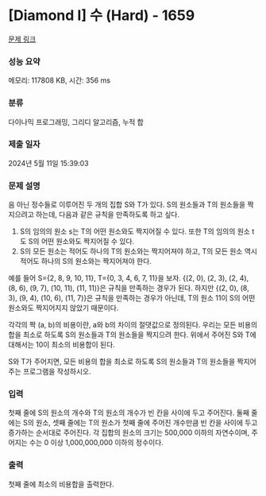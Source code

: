 # [Diamond I] 수 (Hard) - 1659 

[문제 링크](https://www.acmicpc.net/problem/1659) 

### 성능 요약

메모리: 117808 KB, 시간: 356 ms

### 분류

다이나믹 프로그래밍, 그리디 알고리즘, 누적 합

### 제출 일자

2024년 5월 11일 15:39:03

### 문제 설명

<p>음 아닌 정수들로 이루어진 두 개의 집합 S와 T가 있다. S의 원소들과 T의 원소들을 짝지으려고 하는데, 다음과 같은 규칙을 만족하도록 하고 싶다.</p>

<ol>
	<li>S의 임의의 원소 s는 T의 어떤 원소와도 짝지어질 수 있다. 또한 T의 임의의 원소 t도 S의 어떤 원소와도 짝지어질 수 있다.</li>
	<li>S의 모든 원소는 적어도 하나의 T의 원소와는 짝지어져야 하고, T의 모든 원소 역시 적어도 하나의 S의 원소와는 짝지어져야 한다.</li>
</ol>

<p>예를 들어 S={2, 8, 9, 10, 11}, T={0, 3, 4, 6, 7, 11}을 보자. {(2, 0), (2, 3), (2, 4), (8, 6), (9, 7), (10, 11), (11, 11)}은 규칙을 만족하는 경우가 된다. 하지만 {(2, 0), (8, 3), (9, 4), (10, 6), (11, 7)}은 규칙을 만족하는 경우가 아닌데, T의 원소 11이 S의 어떤 원소와도 짝지어지지 않았기 때문이다.</p>

<p>각각의 짝 (a, b)의 비용이란, a와 b의 차이의 절댓값으로 정의된다. 우리는 모든 비용의 합을 최소로 하도록 S의 원소들과 T의 원소들을 짝지으려 한다. 위에서 주어진 S와 T에 대해서는 10이 최소의 비용합이 된다.</p>

<p>S와 T가 주어지면, 모든 비용의 합을 최소로 하도록 S의 원소들과 T의 원소들을 짝지어 주는 프로그램을 작성하시오.</p>

### 입력 

 <p>첫째 줄에 S의 원소의 개수와 T의 원소의 개수가 빈 칸을 사이에 두고 주어진다. 둘째 줄에는 S의 원소, 셋째 줄에는 T의 원소가 첫째 줄에 주어진 개수만큼 빈 칸을 사이에 두고 증가하는 순서대로 주어진다. 각 집합의 원소의 크기는 500,000 이하의 자연수이며, 주어지는 수는 0 이상 1,000,000,000 이하의 정수이다.</p>

### 출력 

 <p>첫째 줄에 최소의 비용합을 출력한다.</p>

